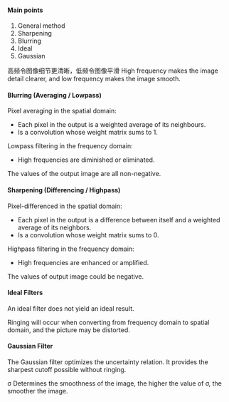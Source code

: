 #### Main points
1. General method
2. Sharpening
3. Blurring
4. Ideal
5. Gaussian

高频令图像细节更清晰，低频令图像平滑
High frequency makes the image detail clearer, and low frequency makes the image smooth.

#### Blurring (Averaging / Lowpass)
Pixel averaging in the spatial domain: 
- Each pixel in the output is a weighted average of its neighbours. 
- Is a convolution whose weight matrix sums to 1.

Lowpass filtering in the frequency domain:
- High frequencies are diminished or eliminated.

The values of the output image are all non-negative.

#### Sharpening (Differencing / Highpass)

Pixel-differenced in the spatial domain:
- Each pixel in the output is a difference between itself and a weighted average of its neighbors.
- Is a convolution whose weight matrix sums to 0.

Highpass filtering in the frequency domain:
- High frequencies are enhanced or amplified.

The values of output image could be negative.

#### Ideal Filters
An ideal filter does not yield an ideal result.

Ringing will occur when converting from frequency domain to spatial domain, and the picture may be distorted.

#### Gaussian Filter
The Gaussian filter optimizes the uncertainty relation. It provides the sharpest cutoff possible without ringing.

σ Determines the smoothness of the image, the higher the value of σ, the smoother the image.